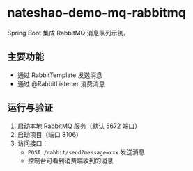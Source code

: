 # nateshao-demo-mq-rabbitmq

Spring Boot 集成 RabbitMQ 消息队列示例。

## 主要功能
- 通过 RabbitTemplate 发送消息
- 通过 @RabbitListener 消费消息

## 运行与验证
1. 启动本地 RabbitMQ 服务（默认 5672 端口）
2. 启动项目（端口 8106）
3. 访问接口：
   - `POST /rabbit/send?message=xxx` 发送消息
   - 控制台可看到消费端收到的消息 